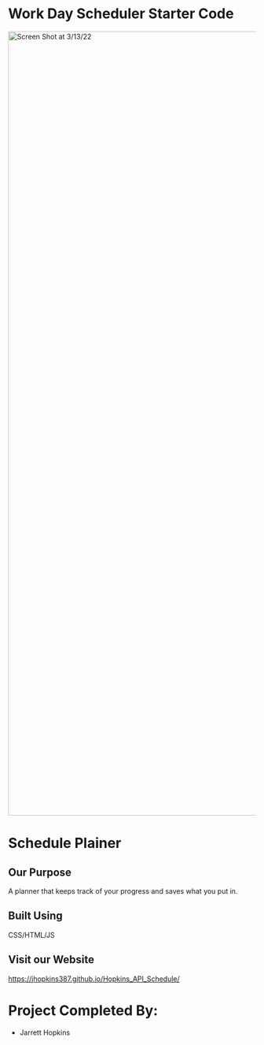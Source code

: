 # Work Day Scheduler Starter Code

[<img width="1592" alt="Screen Shot at 3/13/22" src="https://user-images.githubusercontent.com/98188411/158101134-50ef5fe1-b618-4b0f-ab92-e59c90aad3eb.JPG">](https://jhopkins387.github.io/Hopkins_API_Schedule/)

# Schedule Plainer

## Our Purpose
A planner that keeps track of your progress and saves what you put in.

## Built Using
CSS/HTML/JS

## Visit our Website

https://jhopkins387.github.io/Hopkins_API_Schedule/

# Project Completed By:
 
* Jarrett Hopkins